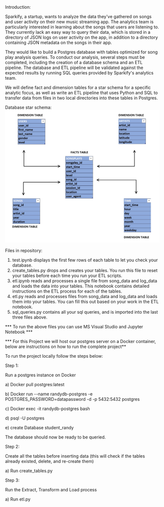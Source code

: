 Introduction:

Sparkify, a startup, wants to analyze the data they've gathered on songs and user activity on their new music streaming app. The analytics team is particularly interested in learning about the songs that users are listening to. They currently lack an easy way to query their data, which is stored in a directory of JSON logs on user activity on the app,
in addition to a directory containing JSON metadata on the songs in their app.

They would like to build a Postgres database with tables optimized for song play analysis queries. To conduct our analysis, several steps must be completed, including the creation of a database schema and an ETL pipeline. The database and ETL pipeline will be validated against the expected results by running SQL queries provided by Sparkify's analytics team.

We will define fact and dimension tables for a star schema for a specific analytic focus, as well as write an ETL pipeline that uses Python and SQL to transfer data from files in two local directories into these tables in Postgres.


Database star schema:
![Alt text](img/star-schema.jpg?raw=true "star schema")

Files in repository:

1) test.ipynb displays the first few rows of each table to let you check your database.
2) create_tables.py drops and creates your tables. You run this file to reset your tables before each time you run your ETL scripts.
3) etl.ipynb reads and processes a single file from song_data and log_data and loads the data into your tables. This notebook contains detailed instructions on the ETL process for each of the tables.
4) etl.py reads and processes files from song_data and log_data and loads them into your tables. You can fill this out based on your work in the ETL notebook.
5) sql_queries.py contains all your sql queries, and is imported into the last three files above.

*** To run the above files you can use MS Visual Studio and Jupyter Notebook ***

*** For this Project we will host our postgres server on a Docker container, below are instructions on how to run the complete project**


To run the project locally follow the steps below:

Step 1:

Run a postgres instance on Docker

a) Docker pull postgres:latest

b) Docker run --name randydb-postgres -e POSTGRES_PASSWORD=datapassword -d -p 5432:5432 postgres

c) Docker exec -it randydb-postgres bash

d) psql -U postgres

e) create Database student_randy

The database should now be ready to be queried.


Step 2:

Create all the tables before inserting data (this will check if the tables already existed, delete, and re-create them)

a) Run create_tables.py

Step 3: 

Run the Extract, Transform and Load process

a) Run etl.py


